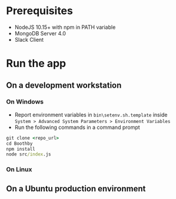 # Prerequisites

- NodeJS 10.15+ with npm in PATH variable
- MongoDB Server 4.0
- Slack Client

# Run the app

## On a development workstation

### On Windows

- Report environment variables in `bin\setenv.sh.template` inside  
`System > Advanced System Parameters > Environment Variables`
- Run the following commands in a command prompt
```cmd
git clone <repo_url>
cd Boothby
npm install
node src/index.js
```

### On Linux

## On a Ubuntu production environment
